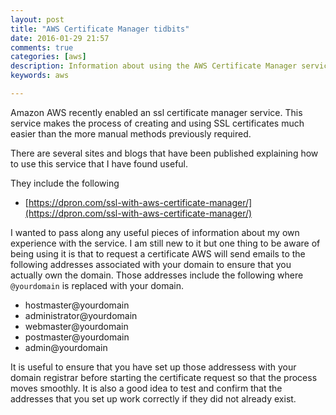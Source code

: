 ```yaml
---
layout: post
title: "AWS Certificate Manager tidbits"
date: 2016-01-29 21:57
comments: true
categories: [aws]
description: Information about using the AWS Certificate Manager service
keywords: aws

---
```

Amazon AWS recently enabled an ssl certificate manager service.
This service makes the process of creating and using SSL certificates much easier than the more manual methods previously required.

There are several sites and blogs that have been published explaining how to use this service that I have found useful.

They include the following

* [https://dpron.com/ssl-with-aws-certificate-manager/](https://dpron.com/ssl-with-aws-certificate-manager/)

I wanted to pass along any useful pieces of information about my own experience with the service.
I am still new to it but one thing to be aware of being using it is that to request a certificate AWS will send emails to the following addresses associated with your domain to ensure that you actually own the domain.
Those addresses include the following where `@yourdomain` is replaced with your domain.

* hostmaster@yourdomain
* administrator@yourdomain
* webmaster@yourdomain
* postmaster@yourdomain
* admin@yourdomain

It is useful to ensure that you have set up those addressess with your domain registrar before starting the certificate request so that the process moves smoothly.
It is also a good idea to test and confirm that the addresses that you set up work correctly if they did not already exist.
